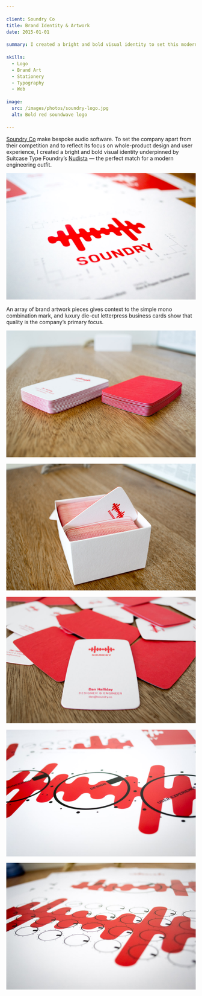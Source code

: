 ```yaml
---

client: Soundry Co
title: Brand Identity & Artwork
date: 2015-01-01

summary: I created a bright and bold visual identity to set this modern engineering outfit apart from their competition.

skills:
  - Logo
  - Brand Art
  - Stationery
  - Typography
  - Web

image:
  src: /images/photos/soundry-logo.jpg
  alt: Bold red soundwave logo

---
```


[Soundry Co](http://soundry.co) make bespoke audio software. To set the company apart from their competition and to reflect its focus on whole-product design and user experience, I created a bright and bold visual identity underpinned by Suitcase Type Foundry’s [Nudista](https://www.suitcasetype.com/nudista/specimen) — the perfect match for a modern engineering outfit.

![Soundry Colour Combination Mark](/images/photos/soundry-logo.jpg)

An array of brand artwork pieces gives context to the simple mono combination mark, and luxury die-cut letterpress business cards show that quality is the company’s primary focus.

![Soundry business cards](/images/photos/soundry-business-cards-stacked.jpg "Soundry business cards")

![Soundry business cards box](/images/photos/soundry-business-cards-box.jpg "Soundry business cards box")

![Scattered Soundry business cards](/images/photos/soundry-business-cards-scattered.jpg "Scattered Soundry business cards")

![Soundry brand artwork 1](/images/photos/soundry-art-1.jpg "Soundry brand artwork")

![Soundry brand artwork 2](/images/photos/soundry-art-2.jpg "Soundry brand artwork")
